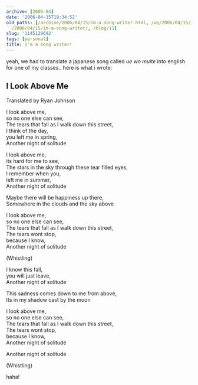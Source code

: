 ```yaml
---
archive: [2006-04]
date: '2006-04-15T19:34:52'
old_paths: [/archive/2006/04/15/im-a-song-writer.html, /wp/2006/04/15/im-a-song-writer/,
  /2006/04/15/im-a-song-writer/, /blog/11]
slug: '1145129692'
tags: [personal]
title: i'm a song writer!
---
```


yeah, we had to translate a japanese song called _ue wo muite_ into
english for one of my classes.. here is what i wrote:

## I Look Above Me ##

Translated by Ryan Johnson

I look above me,  
so no one else can see,  
The tears that fall as I walk down this street,  
I think of the day,  
you left me in spring,  
Another night of solitude

I look above me,  
its hard for me to see,  
The stars in the sky through these tear filled eyes,  
I remember when you,  
left me in summer,  
Another night of solitude

Maybe there will be happiness up there,  
Somewhere in the clouds and the sky above

I look above me,  
so no one else can see,  
The tears that fall as I walk down this street,  
The tears wont stop,  
because I know,  
Another night of solitude

(Whistling)

I know this fall,  
you will just leave,  
Another night of solitude

This sadness comes down to me from above,  
Its in my shadow cast by the moon

I look above me,  
so no one else can see,  
The tears that fall as I walk down this street,  
The tears wont stop,  
because I know,  
Another night of solitude

Another night of solitude

(Whistling)

haha!

